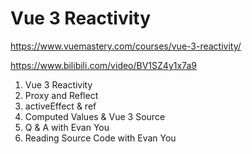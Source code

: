 # Vue 3 Reactivity
https://www.vuemastery.com/courses/vue-3-reactivity/

https://www.bilibili.com/video/BV1SZ4y1x7a9

1. Vue 3 Reactivity
2. Proxy and Reflect
3. activeEffect & ref
4. Computed Values & Vue 3 Source
5. Q & A with Evan You
6. Reading Source Code with Evan You
